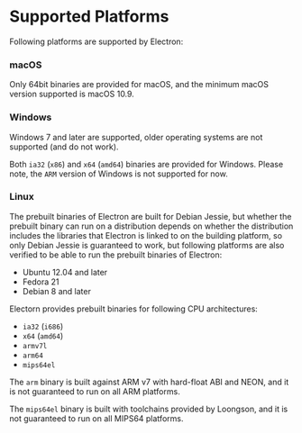 # Supported Platforms

Following platforms are supported by Electron:

### macOS

Only 64bit binaries are provided for macOS, and the minimum macOS version
supported is macOS 10.9.

### Windows

Windows 7 and later are supported, older operating systems are not supported
(and do not work).

Both `ia32` (`x86`) and `x64` (`amd64`) binaries are provided for Windows.
Please note, the `ARM` version of Windows is not supported for now.

### Linux

The prebuilt binaries of Electron are built for Debian Jessie, but whether the
prebuilt binary can run on a distribution depends on whether the distribution
includes the libraries that Electron is linked to on the building platform, so
only Debian Jessie is guaranteed to work, but following platforms are also
verified to be able to run the prebuilt binaries of Electron:

* Ubuntu 12.04 and later
* Fedora 21
* Debian 8 and later

Electorn provides prebuilt binaries for following CPU architectures:

* `ia32` (`i686`)
* `x64` (`amd64`)
* `armv7l`
* `arm64`
* `mips64el`

The `arm` binary is built against ARM v7 with hard-float ABI and NEON, and it is
not guaranteed to run on all ARM platforms.

The `mips64el` binary is built with toolchains provided by Loongson, and it is
not guaranteed to run on all MIPS64 platforms.

